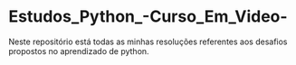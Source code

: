 # Estudos_Python_-Curso_Em_Video-
Neste repositório está todas as minhas resoluções referentes aos desafios propostos no aprendizado de python.
